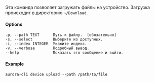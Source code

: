 Эта команда позволяет загружать файлы на устройство.
Загрузка происходит в директорию `~/Download`.

#### Options

```shell
-p, --path TEXT      Путь к файлу.  [обязательно]
-s, --select         Выберите из доступных.
-i, --index INTEGER  Укажите индекс.
-v, --verbose        Подробный вывод.
--help               Показать это сообщение и выйти.
```

#### Example

```shell
aurora-cli device upload --path /path/to/file
```
